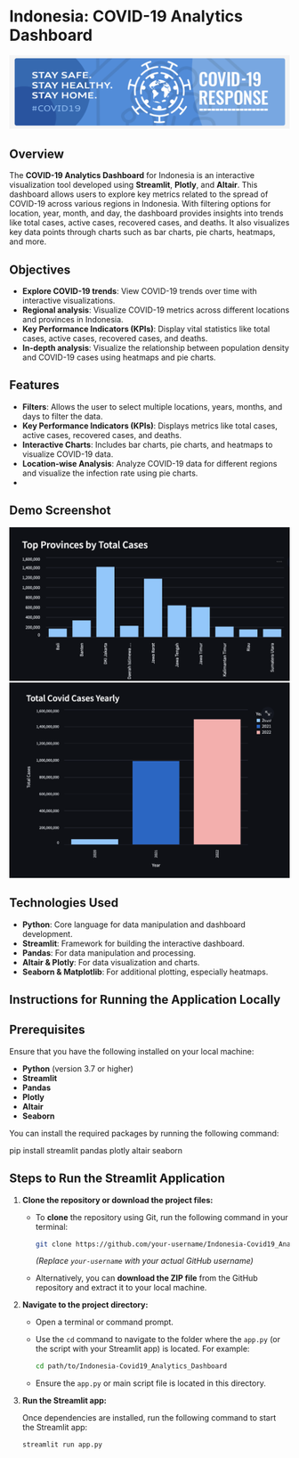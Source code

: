   # Indonesia: COVID-19 Analytics Dashboard
![Alt Text](Covid.png)

## Overview
The **COVID-19 Analytics Dashboard** for Indonesia is an interactive visualization tool developed using **Streamlit**, **Plotly**, and **Altair**. This dashboard allows users to explore key metrics related to the spread of COVID-19 across various regions in Indonesia. With filtering options for location, year, month, and day, the dashboard provides insights into trends like total cases, active cases, recovered cases, and deaths. It also visualizes key data points through charts such as bar charts, pie charts, heatmaps, and more.

## Objectives
- **Explore COVID-19 trends**: View COVID-19 trends over time with interactive visualizations.
- **Regional analysis**: Visualize COVID-19 metrics across different locations and provinces in Indonesia.
- **Key Performance Indicators (KPIs)**: Display vital statistics like total cases, active cases, recovered cases, and deaths.
- **In-depth analysis**: Visualize the relationship between population density and COVID-19 cases using heatmaps and pie charts.

## Features
- **Filters**: Allows the user to select multiple locations, years, months, and days to filter the data.
- **Key Performance Indicators (KPIs)**: Displays metrics like total cases, active cases, recovered cases, and deaths.
- **Interactive Charts**: Includes bar charts, pie charts, and heatmaps to visualize COVID-19 data.
- **Location-wise Analysis**: Analyze COVID-19 data for different regions and visualize the infection rate using pie charts.
- 
## Demo Screenshot
![Dashboard Screenshot](Top_Covid_Case_Provinces.png)
![Dashboard Screenshot](Yearly_Covid_Trends.png)
## Technologies Used

- **Python**: Core language for data manipulation and dashboard development.
- **Streamlit**: Framework for building the interactive dashboard.
- **Pandas**: For data manipulation and processing.
- **Altair & Plotly**: For data visualization and charts.
- **Seaborn & Matplotlib**: For additional plotting, especially heatmaps.

## Instructions for Running the Application Locally

## Prerequisites
Ensure that you have the following installed on your local machine:
- **Python** (version 3.7 or higher)
- **Streamlit**
- **Pandas**
- **Plotly**
- **Altair**
- **Seaborn**

You can install the required packages by running the following command:

pip install streamlit pandas plotly altair seaborn


## Steps to Run the Streamlit Application

1. **Clone the repository or download the project files:**

   - To **clone** the repository using Git, run the following command in your terminal:
     ```bash
     git clone https://github.com/your-username/Indonesia-Covid19_Analytics_Dashboard.git
     ```
     *(Replace `your-username` with your actual GitHub username)*

   - Alternatively, you can **download the ZIP file** from the GitHub repository and extract it to your local machine.

2. **Navigate to the project directory:**

   - Open a terminal or command prompt.
   - Use the `cd` command to navigate to the folder where the `app.py` (or the script with your Streamlit app) is located. For example:
     ```bash
     cd path/to/Indonesia-Covid19_Analytics_Dashboard
     ```

   - Ensure the `app.py` or main script file is located in this directory.

4. **Run the Streamlit app:**

   Once dependencies are installed, run the following command to start the Streamlit app:
   ```bash
   streamlit run app.py



